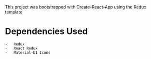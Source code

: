 This project was bootstrapped with Create-React-App using the Redux template

# Dependencies Used
    -   Redux
    -   React Redux
    -   Material-UI Icons